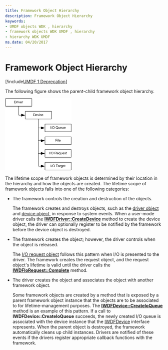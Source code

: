 ```yaml
---
title: Framework Object Hierarchy
description: Framework Object Hierarchy
keywords:
- UMDF objects WDK , hierarchy
- framework objects WDK UMDF , hierarchy
- hierarchy WDK UMDF
ms.date: 04/20/2017
---
```


# Framework Object Hierarchy


[!include[UMDF 1 Deprecation](../includes/umdf-1-deprecation.md)]

The following figure shows the parent-child framework object hierarchy.

![umdf parent-child object hierarchy.](images/umdfhierarchy.gif)

The lifetime scope of framework objects is determined by their location in the hierarchy and how the objects are created. The lifetime scope of framework objects falls into one of the following categories:

-   The framework controls the creation and destruction of the objects.

    The framework creates and destroys objects, such as the [driver object](framework-driver-object.md) and [device object](framework-device-object.md), in response to system events. When a user-mode driver calls the [**IWDFDriver::CreateDevice**](/windows-hardware/drivers/ddi/wudfddi/nf-wudfddi-iwdfdriver-createdevice) method to create the device object, the driver can optionally register to be notified by the framework before the device object is destroyed.

-   The framework creates the object; however, the driver controls when the object is released.

    The [I/O request object](framework-i-o-request-object.md) follows this pattern when I/O is presented to the driver. The framework creates the request object, and the request object's lifetime is valid until the driver calls the [**IWDFIoRequest::Complete**](/windows-hardware/drivers/ddi/wudfddi/nf-wudfddi-iwdfiorequest-complete) method.

-   The driver creates the object and associates the object with another framework object.

    Some framework objects are created by a method that is exposed by a parent framework object instance that the objects are to be associated to for lifetime-management purposes. The [**IWDFDevice::CreateIoQueue**](/windows-hardware/drivers/ddi/wudfddi/nf-wudfddi-iwdfdevice-createioqueue) method is an example of this pattern. If a call to **IWDFDevice::CreateIoQueue** succeeds, the newly created I/O queue is associated with the device instance that the [IWDFDevice](/windows-hardware/drivers/ddi/wudfddi/nn-wudfddi-iwdfdevice) interface represents. When the parent object is destroyed, the framework automatically cleans up child instances. Drivers are notified of these events if the drivers register appropriate callback functions with the framework.

 

